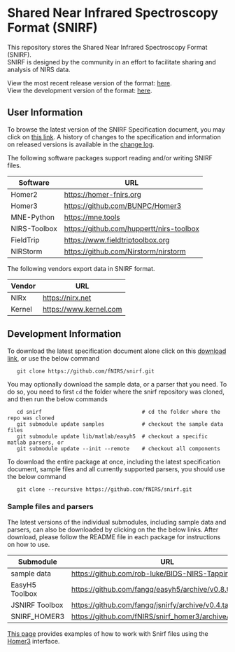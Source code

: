 # Shared Near Infrared Spectroscopy Format (SNIRF)

This repository stores the Shared Near Infrared Spectroscopy Format (SNIRF).  
SNIRF is designed by the community in an effort to facilitate sharing and analysis of NIRS data.

View the most recent release version of the format: [here](https://github.com/fNIRS/snirf/blob/da550abf7ec70084e31ba428df09a9dcbf3e6036/snirf_specification.md).  
View the development version of the format: [here](snirf_specification.md).   


## User Information

To browse the latest version of the SNIRF Specification document, you may click on 
[this link](snirf_specification.md). A history of changes to the specification and
information on released versions is available in the [change log](CHANGELOG.md).

The following software packages support reading and/or writing SNIRF files.

| Software       |                   URL                        |
|----------------|----------------------------------------------|
| Homer2         | https://homer-fnirs.org                      |
| Homer3         | https://github.com/BUNPC/Homer3              |
| MNE-Python     | https://mne.tools                            |
| NIRS-Toolbox   | https://github.com/huppertt/nirs-toolbox     |
| FieldTrip      | https://www.fieldtriptoolbox.org             |
| NIRStorm       | https://github.com/Nirstorm/nirstorm         |


The following vendors export data in SNIRF format.

| Vendor         |              URL                 |
|----------------|----------------------------------|
| NIRx           | https://nirx.net                 |
| Kernel         | https://www.kernel.com           |


## Development Information

To download the latest specification document alone click on this
[download link](https://github.com/fNIRS/snirf/archive/master.zip),
or use the below command
```
   git clone https://github.com/fNIRS/snirf.git
```

You may optionally download the sample data, or a parser that you need. To do so, you need
to first `cd` the folder where the snirf repository was cloned, and then run the below commands
```
   cd snirf                                # cd the folder where the repo was cloned
   git submodule update samples            # checkout the sample data files 
   git submodule update lib/matlab/easyh5  # checkout a specific matlab parsers, or
   git submodule update --init --remote    # checkout all components
```

To download the entire package at once, including the latest specification document, 
sample files and all currently supported parsers, you should use the below command
```
   git clone --recursive https://github.com/fNIRS/snirf.git
```


### Sample files and parsers

The latest versions of the individual submodules, including sample data and parsers, can also 
be downloaded by clicking on the the below links. After download, please follow the README
file in each package for instructions on how to use.

| Submodule      |                               URL                         |
|----------------|-----------------------------------------------------------|
| sample data    | https://github.com/rob-luke/BIDS-NIRS-Tapping             |
| EasyH5 Toolbox | https://github.com/fangq/easyh5/archive/v0.8.tar.gz       |
| JSNIRF Toolbox | https://github.com/fangq/jsnirfy/archive/v0.4.tar.gz      |
| SNIRF_HOMER3   | https://github.com/fNIRS/snirf_homer3/archive/master.zip  |

[This page](https://github.com/BUNPC/Homer3/wiki/Standalone-SNIRF-loading-and-saving) provides examples of how to work with Snirf files using the [Homer3](https://github.com/BUNPC/Homer3) interface.
